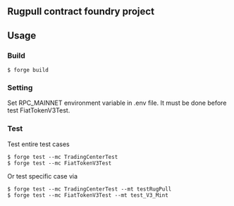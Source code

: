 ## Rugpull contract foundry project

## Usage

### Build

```shell
$ forge build
```
### Setting
Set RPC_MAINNET environment variable in .env file. It must be done before test FiatTokenV3Test.

### Test

Test entire test cases
```shell
$ forge test --mc TradingCenterTest
$ forge test --mc FiatTokenV3Test
```
Or test specific case via
```shell
$ forge test --mc TradingCenterTest --mt testRugPull
$ forge test --mc FiatTokenV3Test --mt test_V3_Mint
```